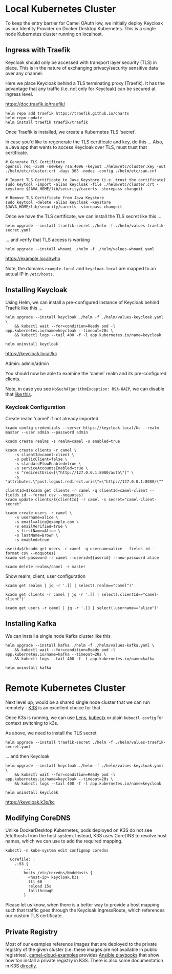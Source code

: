 # Local Kubernetes Cluster

To keep the entry barrier for Camel OAuth low, we initially deploy Keycloak as our Identity Provider on Docker Desktop Kubernetes.
This is a single node Kubernetes cluster running on localhost.

## Ingress with Traefik

Keycloak should only be accessed with transport layer security (TLS) in place. This is in the nature
of exchanging privacy/security sensitive data over any channel.

Here we place Keycloak behind a TLS terminating proxy (Traefik). It has the advantage that any traffic
(i.e. not only for Keycloak) can be secured at ingress level.

https://doc.traefik.io/traefik/

```
helm repo add traefik https://traefik.github.io/charts
helm repo update
helm install traefik traefik/traefik
```

Once Traefik is installed, we create a Kubernetes TLS 'secret'.  

In case you'd like to regenerate the TLS certificate and key, do this ...
Also, a Java app that wants to access Keycloak over TLS, must trust that certificate. 

```
# Generate TLS Certificate
openssl req -x509 -newkey rsa:4096 -keyout ./helm/etc/cluster.key -out ./helm/etc/cluster.crt -days 365 -nodes -config ./helm/etc/san.cnf

# Import TLS Certificate to Java Keystore (i.e. trust the certificate)
sudo keytool -import -alias keycloak -file ./helm/etc/cluster.crt -keystore $JAVA_HOME/lib/security/cacerts -storepass changeit

# Remove TLS Certificate from Java Keystore
sudo keytool -delete -alias keycloak -keystore $JAVA_HOME/lib/security/cacerts -storepass changeit
```

Once we have the TLS certificate, we can install the TLS secret like this ...

```
helm upgrade --install traefik-secret ./helm -f ./helm/values-traefik-secret.yaml
```

... and verify that TLS access is working

```
helm upgrade --install whoami ./helm -f ./helm/values-whoami.yaml
```

https://example.local/who

Note, the domains `example.local` and `keycloak.local` are mapped to an actual IP in `/etc/hosts`.

## Installing Keycloak

Using Helm, we can install a pre-configured instance of Keycloak behind Traefik like this ... 

```
helm upgrade --install keycloak ./helm -f ./helm/values-keycloak.yaml \
    && kubectl wait --for=condition=Ready pod -l app.kubernetes.io/name=keycloak --timeout=20s \
    && kubectl logs --tail 400 -f -l app.kubernetes.io/name=keycloak

helm uninstall keycloak
```

https://keycloak.local/kc

Admin:  admin/admin

You should now be able to examine the 'camel' realm and its pre-configured clients.

Note, in case you see `NoSuchAlgorithmException: RSA-OAEP`, we can disable that [like this](https://github.com/tdiesler/camel-cloud-examples/issues/16). 

### Keycloak Configuration

Create realm 'camel' if not already imported

```
kcadm config credentials --server https://keycloak.local/kc --realm master --user admin --password admin

kcadm create realms -s realm=camel -s enabled=true

kcadm create clients -r camel \
    -s clientId=camel-client \
    -s publicClient=false \
    -s standardFlowEnabled=true \
    -s serviceAccountsEnabled=true \
    -s "redirectUris=[\"http://127.0.0.1:8080/auth\"]" \
    -s "attributes.\"post.logout.redirect.uris\"=\"http://127.0.0.1:8080/\""
    
clientId=$(kcadm get clients -r camel -q clientId=camel-client --fields id --format csv --noquotes)
kcadm update clients/${clientId} -r camel -s secret="camel-client-secret"

kcadm create users -r camel \
    -s username=alice \
    -s email=alice@example.com \
    -s emailVerified=true \
    -s firstName=Alice \
    -s lastName=Brown \
    -s enabled=true
    
userid=$(kcadm get users -r camel -q username=alice --fields id --format csv --noquotes)
kcadm set-password -r camel --userid=${userid} --new-password alice    

kcadm delete realms/camel -r master
```

Show realm, client, user configuration

```
kcadm get realms | jq -r '.[] | select(.realm=="camel")'

kcadm get clients -r camel | jq -r '.[] | select(.clientId=="camel-client")'

kcadm get users -r camel | jq -r '.[] | select(.username=="alice")'
```

## Installing Kafka

We can install a single node Kafka cluster like this

```
helm upgrade --install kafka ./helm -f ./helm/values-kafka.yaml \
    && kubectl wait --for=condition=Ready pod -l app.kubernetes.io/name=kafka --timeout=20s \
    && kubectl logs --tail 400 -f -l app.kubernetes.io/name=kafka

helm uninstall kafka
```

# Remote Kubernetes Cluster

Next level up, would be a shared single node cluster that we can run remotely - [K3S](https://k3s.io/) is an excellent choice for that.

Once K3s is running, we can use [Lens](https://k8slens.dev/), [kubectx](https://github.com/ahmetb/kubectx) or plain `kubectl config` for context switching to k3s.

As above, we need to install the TLS secret

```
helm upgrade --install traefik-secret ./helm -f ./helm/values-traefik-secret.yaml
```

... and then Keycloak

```
helm upgrade --install keycloak ./helm -f ./helm/values-keycloak.yaml \
    && kubectl wait --for=condition=Ready pod -l app.kubernetes.io/name=keycloak --timeout=20s \
    && kubectl logs --tail 400 -f -l app.kubernetes.io/name=keycloak

helm uninstall keycloak
```

https://keycloak.k3s/kc

## Modifying CoreDNS

Unlike DockerDesktop Kubernetes, pods deployed on K3S do not see /etc/hosts from the host system. Instead, K3S uses 
CoreDNS to resolve host names, which we can use to add the required mapping.

```
kubectl -n kube-system edit configmap coredns

  Corefile: |                                           
    .:53 {
        ...                                              
        hosts /etc/coredns/NodeHosts {
          <host-ip> keycloak.k3s
          ttl 60                  
          reload 15s              
          fallthrough                        
        }                                    
```

Please let us know, when there is a better way to provide a host mapping such that traffic goes through the Keycloak 
IngressRoute, which references our custom TLS certificate.

## Private Registry

Most of our examples reference images that are deployed to the private registry of the given cluster (i.e. these images
are not available in public registries). [camel-cloud-examples](https://github.com/tdiesler/camel-cloud-examples/tree/main)
provides [Ansible playbooks](https://github.com/tdiesler/camel-cloud-examples/tree/main/ansible) that show how ton install 
a private registry in K3S. There is also some documentation in K3S [directly](https://docs.k3s.io/installation/private-registry).
